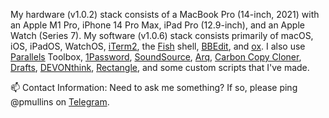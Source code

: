 My hardware (v1.0.2) stack consists of a MacBook Pro (14-inch, 2021) with an Apple M1 Pro, iPhone 14 Pro Max, iPad Pro (12.9-inch), and an Apple Watch (Series 7). My software (v1.0.6) stack consists primarily of macOS, iOS, iPadOS, WatchOS, [iTerm2](https://iterm2.com/), the [Fish](https://github.com/fish-shell/fish-shell) shell, [BBEdit](https://www.barebones.com/products/bbedit/), and [ox](https://github.com/curlpipe/ox). I also use [Parallels](https://www.parallels.com/products/toolbox/) Toolbox, [1Password](https://1password.com/), [SoundSource](https://rogueamoeba.com/soundsource/), [Arq](https://www.arqbackup.com/), [Carbon Copy Cloner](https://bombich.com/), [Drafts](https://getdrafts.com/), [DEVONthink](https://www.devontechnologies.com/apps/devonthink), [Rectangle](https://github.com/rxhanson/Rectangle), and some custom scripts that I've made.  

📫 Contact Information: Need to ask me something? If so, please ping @pmullins on [Telegram](https://telegram.org/).
